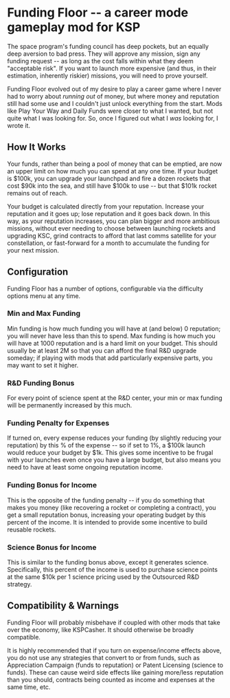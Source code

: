 # Funding Floor -- a career mode gameplay mod for KSP

The space program's funding council has deep pockets, but an equally deep aversion to bad press. They will approve any mission, sign any funding request -- as long as the cost falls within what they deem "acceptable risk". If you want to launch more expensive (and thus, in their estimation, inherently riskier) missions, you will need to prove yourself.

Funding Floor evolved out of my desire to play a career game where I never had to worry about *running out* of money, but where money and reputation still had some use and I couldn't just unlock everything from the start. Mods like Play Your Way and Daily Funds were closer to what I wanted, but not quite what I was looking for. So, once I figured out what I *was* looking for, I wrote it.

## How It Works

Your funds, rather than being a pool of money that can be emptied, are now an upper limit on how much you can spend at any one time. If your budget is $100k, you can upgrade your launchpad and fire a dozen rockets that cost $90k into the sea, and still have $100k to use -- but that $101k rocket remains out of reach.

Your budget is calculated directly from your reputation. Increase your reputation and it goes up; lose reputation and it goes back down. In this way, as your reputation increases, you can plan bigger and more ambitious missions, without ever needing to choose between launching rockets and upgrading KSC, grind contracts to afford that last comms satellite for your constellation, or fast-forward for a month to accumulate the funding for your next mission.

## Configuration

Funding Floor has a number of options, configurable via the difficulty options menu at any time.

### Min and Max Funding

Min funding is how much funding you will have at (and below) 0 reputation; you will never have less than this to spend. Max funding is how much you will have at 1000 reputation and is a hard limit on your budget. This should usually be at least 2M so that you can afford the final R&D upgrade someday; if playing with mods that add particularly expensive parts, you may want to set it higher.

### R&D Funding Bonus

For every point of science spent at the R&D center, your min or max funding will be permanently increased by this much.

### Funding Penalty for Expenses

If turned on, every expense reduces your funding (by slightly reducing your reputation) by this % of the expense -- so if set to 1%, a $100k launch would reduce your budget by $1k. This gives some incentive to be frugal with your launches even once you have a large budget, but also means you need to have at least some ongoing reputation income.

### Funding Bonus for Income

This is the opposite of the funding penalty -- if you do something that makes you money (like recovering a rocket or completing a contract), you get a small reputation bonus, increasing your operating budget by this percent of the income. It is intended to provide some incentive to build reusable rockets.

### Science Bonus for Income

This is similar to the funding bonus above, except it generates science. Specifically, this percent of the income is used to purchase science points at the same $10k per 1 science pricing used by the Outsourced R&D strategy.

## Compatibility & Warnings

Funding Floor will probably misbehave if coupled with other mods that take over the economy, like KSPCasher. It should otherwise be broadly compatible.

It is highly recommended that if you turn on expense/income effects above, you do not use any strategies that convert to or from funds, such as Appreciation Campaign (funds to reputation) or Patent Licensing (science to funds). These can cause weird side effects like gaining more/less reputation than you should, contracts being counted as income and expenses at the same time, etc.
